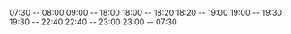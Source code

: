 07:30 -- 08:00
09:00 -- 18:00
18:00 -- 18:20
18:20 -- 19:00
19:00 -- 19:30
19:30 -- 22:40
22:40 -- 23:00
23:00 -- 07:30